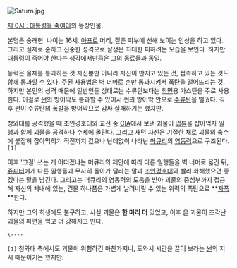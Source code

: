 ![Saturn.jpg](http://z0.enha.kr/http://rigvedawiki.net/r1/pds/Saturn.jpg)

[제 0시 : 대통령을 죽여라](%EC%A0%9C%200%EC%8B%9C%20%3A%20%EB%8C%80%ED%86%B5%EB%A0%B9%EC%9D%84%20%EC%A3%BD%EC%97%AC%EB%9D%BC.md)의 등장인물.

본명은 송래현. 나이는 16세. [아프로](%EC%95%84%ED%94%84%EB%A1%9C.md) 머리, 짙은 피부에 선해 보이는
인상을 하고 있다. 그리고 실제로 순하고 신중한 성격으로 살생은 최대한 피하려는 모습을 보인다. 하지만
[대통령](%EB%8C%80%ED%86%B5%EB%A0%B9.md)이 죽어야 한다는 생각에서만큼은 그의 동료들과 동일.

능력은 물체를 통과하는 것 자신뿐만 아니라 자신이 만지고 있는 것, 접촉하고 있는 것도 함께 통과할 수 있다. 주된 사용법은 벽 너머로 손만
통과시켜서 [폭탄](%ED%8F%AD%ED%83%84.md)을 떨어뜨리는 것. 하지만 본인의 성격 때문에 일반인들 상대로는 수류탄보다는
[최면](%EC%B5%9C%EB%A9%B4.md)용 가스탄을 주로 사용한다. 이걸로 [썬](%EC%8D%AC%28%EC%A0%9C%200%EC%8B%9C%20%3A%20%EB%8C%80%ED%86%B5%EB%A0%B9%EC%9D%84%20%EC%A3%BD%EC%97%AC%EB%9D%BC%29.md)의 방어막도 통과할 수 있어서 썬의 방어막 안으로
[수류탄](%EC%88%98%EB%A5%98%ED%83%84.md)을 떨궜다. 직후 썬이 수류탄의 폭발을 방어막으로 감싸 실패하기는
했지만.

청와대를 공격했을 때 초인경호대와 교전 중 [CIA](CIA.md)에서 보낸 괴물이 [넵튠](%EB%84%B5%ED%8A%A0%28%EC%A0%9C%200%EC%8B%9C%20%3A%20%EB%8C%80%ED%86%B5%EB%A0%B9%EC%9D%84%20%EC%A3%BD%EC%97%AC%EB%9D%BC%29.md)을 잡아먹자 일행과 함께 괴물을 공격하나 수세에 몰린다. 그리고 새턴 자신은 기절한 채로
괴물의 촉수에 붙잡혀 잡아먹히기 직전까지 갔으나 난데없이 나타난 [머큐리](%EB%A8%B8%ED%81%90%EB%A6%AC%28%EC%A0%9C%200%EC%8B%9C%20%3A%20%EB%8C%80%ED%86%B5%EB%A0%B9%EC%9D%84%20%EC%A3%BD%EC%97%AC%EB%9D%BC%29.md)의 [염동력](%EC%97%BC%EB%8F%99%EB%A0%A5.md)으로 구조된다.`[1]`

이후 '그걸' 쓰는 게 어떠겠냐는 머큐리의 제안에 따라 다른 일행들을 벽 너머로 옮긴 뒤, [쥬피터](%EC%A5%AC%ED%94%BC%ED%84%B0%28%EC%A0%9C%200%EC%8B%9C%20%3A%20%EB%8C%80%ED%86%B5%EB%A0%B9%EC%9D%84%20%EC%A3%BD%EC%97%AC%EB%9D%BC%29.md)에게 다른 일행들과 무사히 돌아가 달라는 말과
[초인경호대](%EC%B4%88%EC%9D%B8%EA%B2%BD%ED%98%B8%EB%8C%80.md)와 빨리 화해했으면 좋겠다는 말을
남긴다. 그리고는 머큐리의 염동력의 도움을 받아 괴물의 중심부까지 접근해 자신의 체내에 있는, 건물 하나쯤은 가볍게 날려버릴 수 있는 위력의
폭탄으로 **[자폭](%EC%9E%90%ED%8F%AD.md)**한다.

하지만 그의 희생에도 불구하고, 사실 괴물은 **한 마리 더** 있었고, 이후 온 괴물이 조각난 괴물의 파편을 먹고 더 강해지고 만다.

`\----`

`[1]` 청와대 측에서도 괴물이 위험하긴 마찬가지니, 도와서 시간을 끌어 보라는 [썬](%EC%8D%AC%28%EC%A0%9C%200%EC%8B%9C%20%3A%20%EB%8C%80%ED%86%B5%EB%A0%B9%EC%9D%84%20%EC%A3%BD%EC%97%AC%EB%9D%BC%29.md)의 지시 때문이기는 했지만.

